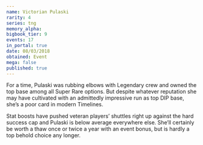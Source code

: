 ```yaml
---
name: Victorian Pulaski
rarity: 4
series: tng
memory_alpha:
bigbook_tier: 9
events: 17
in_portal: true
date: 08/03/2018
obtained: Event
mega: false
published: true
---
```


For a time, Pulaski was rubbing elbows with Legendary crew and owned the top base among all Super Rare options. But despite whatever reputation she may have cultivated with an admittedly impressive run as top DIP base, she’s a poor card in modern Timelines.

Stat boosts have pushed veteran players’ shuttles right up against the hard success cap and Pulaski is below average everywhere else. She’ll certainly be worth a thaw once or twice a year with an event bonus, but is hardly a top behold choice any longer.
